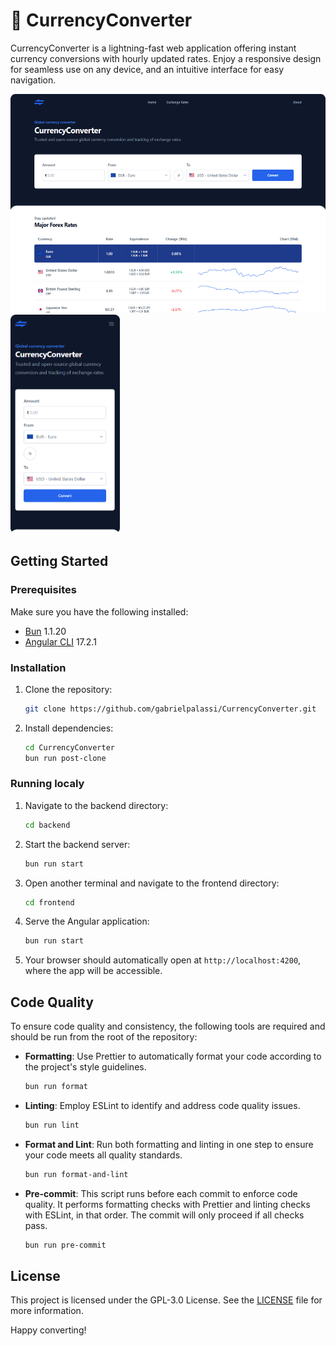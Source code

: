 # 💱 CurrencyConverter

CurrencyConverter is a lightning-fast web application offering instant currency conversions with hourly updated rates. Enjoy a responsive design for seamless use on any device, and an intuitive interface for easy navigation.

<img src="./images/desktop.png" height=350>
<img src="./images/mobile.png" height=350>

## Getting Started

### Prerequisites

Make sure you have the following installed:

- [Bun](https://bun.sh/) 1.1.20
- [Angular CLI](https://angular.dev/installation#install-angular-cli) 17.2.1

### Installation

1. Clone the repository:

   ```bash
   git clone https://github.com/gabrielpalassi/CurrencyConverter.git
   ```

2. Install dependencies:

   ```bash
   cd CurrencyConverter
   bun run post-clone
   ```

### Running localy

1. Navigate to the backend directory:

   ```bash
   cd backend
   ```

2. Start the backend server:

   ```bash
   bun run start
   ```

3. Open another terminal and navigate to the frontend directory:

   ```bash
   cd frontend
   ```

4. Serve the Angular application:

   ```bash
   bun run start
   ```

5. Your browser should automatically open at `http://localhost:4200`, where the app will be accessible.

## Code Quality

To ensure code quality and consistency, the following tools are required and should be run from the root of the repository:

- **Formatting**: Use Prettier to automatically format your code according to the project's style guidelines.

  ```bash
  bun run format
  ```

- **Linting**: Employ ESLint to identify and address code quality issues.

  ```bash
  bun run lint
  ```

- **Format and Lint**: Run both formatting and linting in one step to ensure your code meets all quality standards.

  ```bash
  bun run format-and-lint
  ```

- **Pre-commit**: This script runs before each commit to enforce code quality. It performs formatting checks with Prettier and linting checks with ESLint, in that order. The commit will only proceed if all checks pass.

  ```bash
  bun run pre-commit
  ```

## License

This project is licensed under the GPL-3.0 License. See the [LICENSE](LICENSE) file for more information.

Happy converting!
